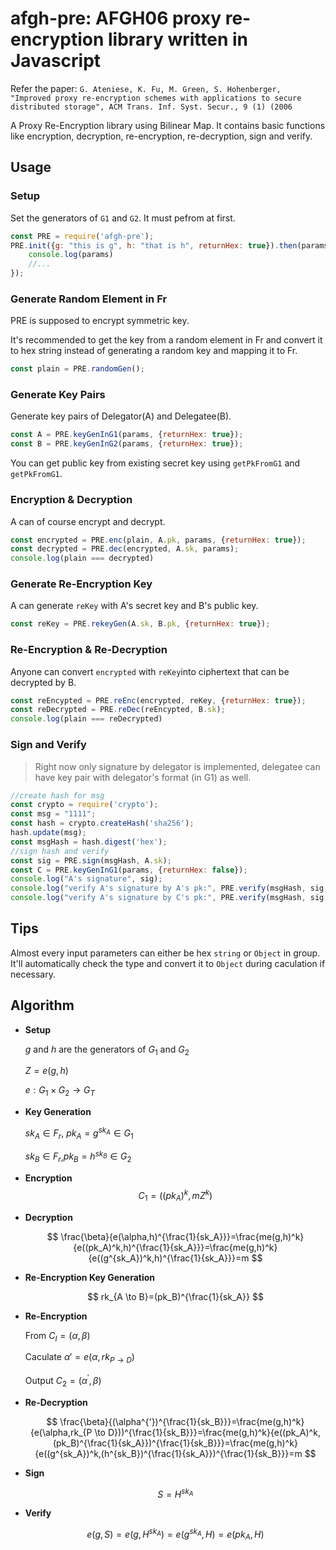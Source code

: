 # afgh-pre: AFGH06 proxy re-encryption library written in Javascript
Refer the paper: ```G. Ateniese, K. Fu, M. Green, S. Hohenberger, "Improved proxy re-encryption schemes with applications to secure distributed storage", ACM Trans. Inf. Syst. Secur., 9 (1) (2006```



A Proxy Re-Encryption library using Bilinear Map. It contains basic functions like encryption, decryption, re-encryption, re-decryption, sign and verify.

## Usage
### Setup
Set the generators of `G1` and `G2`. It must pefrom at first.
```javascript
const PRE = require('afgh-pre');
PRE.init({g: "this is g", h: "that is h", returnHex: true}).then(params => {
    console.log(params)
    //...
});
```
### Generate Random Element in Fr
PRE is supposed to encrypt symmetric key.

It's recommended to get the key from a random element in Fr and convert it to hex string instead of generating a random key and mapping it to Fr.
```javascript
const plain = PRE.randomGen();
```
### Generate Key Pairs
Generate key pairs of Delegator(A) and Delegatee(B).
```javascript
const A = PRE.keyGenInG1(params, {returnHex: true});
const B = PRE.keyGenInG2(params, {returnHex: true});
```
You can get public key from existing secret key using `getPkFromG1` and `getPkFromG1`.
### Encryption & Decryption
A can of course encrypt and decrypt.
```javascript
const encrypted = PRE.enc(plain, A.pk, params, {returnHex: true});
const decrypted = PRE.dec(encrypted, A.sk, params);
console.log(plain === decrypted)
```
### Generate Re-Encryption Key
A can generate `reKey` with A's secret key and B's public key.
```javascript
const reKey = PRE.rekeyGen(A.sk, B.pk, {returnHex: true});
```
### Re-Encryption & Re-Decryption
Anyone can convert `encrypted` with `reKey`into ciphertext that can be decrypted by B.
```javascript
const reEncypted = PRE.reEnc(encrypted, reKey, {returnHex: true});
const reDecrypted = PRE.reDec(reEncypted, B.sk);
console.log(plain === reDecrypted)
```
### Sign and Verify
> Right now only signature by delegator is implemented, delegatee can have key pair with delegator's format (in G1) as well.

```javascript
//create hash for msg
const crypto = require('crypto');
const msg = "1111";
const hash = crypto.createHash('sha256');
hash.update(msg);
const msgHash = hash.digest('hex');
//sign hash and verify
const sig = PRE.sign(msgHash, A.sk);
const C = PRE.keyGenInG1(params, {returnHex: false});
console.log("A's signature", sig);
console.log("verify A's signature by A's pk:", PRE.verify(msgHash, sig, A.pk, params));
console.log("verify A's signature by C's pk:", PRE.verify(msgHash, sig, C.pk, params))
```
## Tips
Almost every input parameters can either be hex `string` or `Object` in group. It'll automatically check the type and convert it to `Object` during caculation if necessary.
## Algorithm
- **Setup**

  $g$ and $h$ are the generators of $G_1$ and $G_2$

  $Z=e(g,h)$

  $e:G_1 \times G_2 \to G_T$

- **Key Generation**

  $sk_A \in F_r$, $pk_A=g^{sk_A} \in G_1$

  $sk_B \in F_r$, ​$pk_B=h^{sk_B} \in G_2$

- **Encryption**
  $$
  C_1=((pk_A)^k,mZ^k)
  $$

- **Decryption**

  $$
  \frac{\beta}{e(\alpha,h)^{\frac{1}{sk_A}}}=\frac{me(g,h)^k}{e((pk_A)^k,h)^{\frac{1}{sk_A}}}=\frac{me(g,h)^k}{e((g^{sk_A})^k,h)^{\frac{1}{sk_A}}}=m
  $$

- **Re-Encryption Key Generation**

  $$
  rk_{A \to B}=(pk_B)^{\frac{1}{sk_A}}
  $$

- **Re-Encryption**

  From $C_I=(\alpha,\beta)$

  Caculate $\alpha{'}=e(\alpha,rk_{P \to D})$

  Output $C_2=(\alpha ^{'},\beta)$

- **Re-Decryption**

  $$
  \frac{\beta}{(\alpha^{'})^{\frac{1}{sk_B}}}=\frac{me(g,h)^k}{e(\alpha,rk_{P \to D}))^{\frac{1}{sk_B}}}=\frac{me(g,h)^k}{e((pk_A)^k,(pk_B)^{\frac{1}{sk_A}})^{\frac{1}{sk_B}}}=\frac{me(g,h)^k}{e((g^{sk_A})^k,(h^{sk_B})^{\frac{1}{sk_A}})^{\frac{1}{sk_B}}}=m
  $$

- **Sign**

  $$
  S=H^{sk_A}
  $$

- **Verify**

  $$
  e(g,S)=e(g,H^{sk_A})=e(g^{sk_A},H)=e(pk_A,H)
  $$
